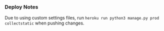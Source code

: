 ### Deploy Notes

Due to using custom settings files, run `heroku run python3 manage.py prod collectstatic`
when pushing changes.
